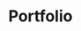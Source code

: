---
title: Portfolio
layout: collection
permalink: /portfolio/
collection: portfolio
entries_layout: grid
classes: wide
sort_by: date
sort_order : reverse
---